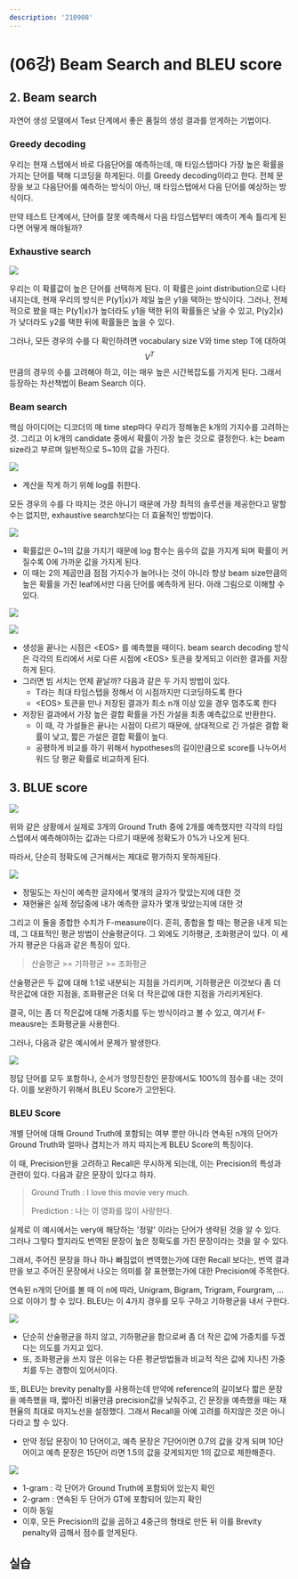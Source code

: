 ```yaml
---
description: '210908'
---
```


# \(06강\) Beam Search and BLEU score

## 2. Beam search

자연어 생성 모델에서 Test 단계에서 좋은 품질의 생성 결과를 얻게하는 기법이다.

### Greedy decoding

우리는 현재 스텝에서 바로 다음단어를 예측하는데, 매 타임스텝마다 가장 높은 확률을 가지는 단어를 택해 디코딩을 하게된다. 이를 Greedy decoding이라고 한다. 전체 문장을 보고 다음단어를 예측하는 방식이 아닌, 매 타임스텝에서 다음 단어를 예상하는 방식이다.

만약 테스트 단계에서, 단어를 잘못 예측해서 다음 타임스텝부터 예측이 계속 틀리게 된다면 어떻게 해야될까?

### Exhaustive search

![](../../../.gitbook/assets/image%20%281109%29.png)

우리는 이 확률값이 높은 단어를 선택하게 된다. 이 확률은 joint distribution으로 나타내지는데, 현재 우리의 방식은 P\(y1\|x\)가 제일 높은 y1을 택하는 방식이다. 그러나, 전체적으로 봤을 때는 P\(y1\|x\)가 높더라도 y1을 택한 뒤의 확률들은 낮을 수 있고, P\(y2\|x\)가 낮더라도 y2를 택한 뒤에 확률들은 높을 수 있다.

그러나, 모든 경우의 수를 다 확인하려면 vocabulary size V와 time step T에 대하여 $$ V^T $$만큼의 경우의 수를 고려해야 하고, 이는 매우 높은 시간복잡도를 가지게 된다. 그래서 등장하는 차선책법이 Beam Search 이다.

### Beam search

핵심 아이디어는 디코더의 매 time step마다 우리가 정해놓은 k개의 가지수를 고려하는 것. 그리고 이 k개의 candidate 중에서 확률이 가장 높은 것으로 결정한다. k는 beam size라고 부르며 일반적으로 5~10의 값을 가진다.

![](../../../.gitbook/assets/image%20%281112%29.png)

* 계산을 작게 하기 위해 log를 취한다.

모든 경우의 수를 다 따지는 것은 아니기 때문에 가장 최적의 솔루션을 제공한다고 말할 수는 없지만, exhaustive search보다는 더 효율적인 방법이다.

![](../../../.gitbook/assets/image%20%281110%29.png)

* 확률값은 0~1의 값을 가지기 때문에 log 함수는 음수의 값을 가지게 되며 확률이 커질수록 0에 가까운 값을 가지게 된다.
* 이 때는 2의 제곱만큼 점점 가지수가 늘어나는 것이 아니라 항상 beam size만큼의 높은 확률을 가진 leaf에서만 다음 단어를 예측하게 된다. 아래 그림으로 이해할 수 있다.

![](../../../.gitbook/assets/image%20%281117%29.png)

![](../../../.gitbook/assets/image%20%281113%29.png)

* 생성을 끝나는 시점은 &lt;EOS&gt; 를 예측했을 때이다. beam search decoding 방식은 각각의 트리에서 서로 다른 시점에 &lt;EOS&gt; 토큰을 찾게되고 이러한 결과를 저장하게 된다.
* 그러면 빔 서치는 언제 끝날까? 다음과 같은 두 가지 방법이 있다.
  * T라는 최대 타임스텝을 정해서 이 시점까지만 디코딩하도록 한다
  * &lt;EOS&gt; 토큰을 만나 저장된 결과가 최소 n개 이상 있을 경우 멈추도록 한다
* 저장된 결과에서 가장 높은 결합 확률을 가진 가설을 최종 예측값으로 반환한다.
  * 이 때, 각 가설들은 끝나는 시점이 다르기 때문에, 상대적으로 긴 가설은 결합 확률이 낮고, 짧은 가설은 결합 확률이 높다. 
  * 공평하게 비교를 하기 위해서 hypotheses의 길이만큼으로 score를 나누어서 워드 당 평균 확률로 비교하게 된다.



## 3. BLUE score

![](../../../.gitbook/assets/image%20%281125%29.png)

위와 같은 상황에서 실제로 3개의 Ground Truth 중에 2개를 예측했지만 각각의 타임스텝에서 예측해야하는 값과는 다르기 때문에 정확도가 0%가 나오게 된다.

따라서, 단순히 정확도에 근거해서는 제대로 평가하지 못하게된다.

![](../../../.gitbook/assets/image%20%281124%29.png)

* 정밀도는 자신이 예측한 글자에서 몇개의 글자가 맞았는지에 대한 것
* 재현율은 실제 정답중에 내가 예측한 글자가 몇개 맞았는지에 대한 것

그리고 이 둘을 종합한 수치가 F-measure이다. 흔히, 종합을 할 때는 평균을 내게 되는데, 그 대표적인 평균 방법이 산술평균이다. 그 외에도 기하평균, 조화평균이 있다. 이 세가지 평균은 다음과 같은 특징이 있다.

> 산술평균 &gt;= 기하평균 &gt;= 조화평균

산술평균은 두 값에 대해 1:1로 내분되는 지점을 가리키며, 기하평균은 이것보다 좀 더 작은값에 대한 지점을, 조화평균은 더욱 더 작은값에 대한 지점을 가리키게된다.

결국, 이는 좀 더 작은값에 대해 가중치를 두는 방식이라고 볼 수 있고, 여기서 F-meausre는 조화평균을 사용한다.

그러나, 다음과 같은 예시에서 문제가 발생한다.

![](../../../.gitbook/assets/image%20%281123%29.png)

정답 단어를 모두 포함하나, 순서가 엉망진창인 문장에서도 100%의 점수를 내는 것이다. 이를 보완하기 위해서 BLEU Score가 고안된다.



### BLEU Score

개별 단어에 대해 Ground Truth에 포함되는 여부 뿐만 아니라 연속된 n개의 단어가 Ground Truth와 얼마나 겹치는가 까지 따지는게 BLEU Score의 특징이다.

이 때, Precision만을 고려하고 Recall은 무시하게 되는데, 이는 Precision의 특성과 관련이 있다. 다음과 같은 문장이 있다고 하자.

> Ground Truth : I love this movie very much.
>
> Prediction : 나는 이 영화를 많이 사랑한다.

실제로 이 예시에서는 very에 해당하는 '정말' 이라는 단어가 생략된 것을 알 수 있다. 그러나 그렇다 할지라도 번역된 문장이 높은 정확도를 가진 문장이라는 것을 알 수 있다.

그래서, 주어진 문장을 하나 하나 빠짐없이 변역했는가에 대한 Recall 보다는, 번역 결과만을 보고 주어진 문장에서 나오는 의미를 잘 표현했는가에 대한 Precision에 주목한다.

연속된 n개의 단어를 볼 때 이 n에 따라, Unigram, Bigram, Trigram, Fourgram, ... 으로 이야기 할 수 있다. BLEU는 이 4가지 경우를 모두 구하고 기하평균을 내서 구한다.

![](../../../.gitbook/assets/image%20%281127%29.png)

* 단순히 산술평균을 하지 않고, 기하평균을 함으로써 좀 더 작은 값에 가중치를 두겠다는 의도를 가지고 있다.
* 또, 조화평균을 쓰지 않은 이유는 다른 평균방법들과 비교적 작은 값에 지나친 가중치를 두는 경향이 있어서이다.

또, BLEU는 brevity penalty를 사용하는데 만약에 reference의 길이보다 짧은 문장을 예측했을 때, 짧아진 비율만큼 precision값을 낮춰주고, 긴 문장을 예측했을 때는 재현율의 최대로 마지노선을 설정했다. 그래서 Recall을 아예 고려를 하지않은 것은 아니다라고 할 수 있다.

* 만약 정답 문장이 10 단어이고, 예측 문장은 7단어이면 0.7의 값을 갖게 되며 10단어이고 예측 문장은 15단어 라면 1.5의 값을 갖게되지만 1의 값으로 제한해준다.

![](../../../.gitbook/assets/image%20%281126%29.png)

* 1-gram : 각 단어가 Ground Truth에 포함되어 있는지 확인
* 2-gram : 연속된 두 단어가 GT에 포함되어 있는지 확인
* 이하 동일
* 이후, 모든 Precision의 값을 곱하고 4중근의 형태로 만든 뒤 이를 Brevity penalty와 곱해서 점수를 얻게된다.



## 실습













